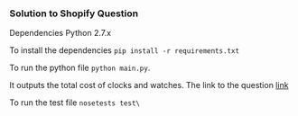 ### Solution to Shopify Question


Dependencies 
	Python 2.7.x

To install the dependencies `pip install -r requirements.txt`

To run the python file `python main.py`.

It outputs the total cost of clocks and watches. The link to the question [link](https://jobs.lever.co/shopify/918cd8f0-9c24-43c4-809f-7b6e2d667efc)

To run the test file `nosetests test\`


